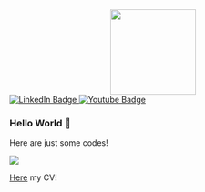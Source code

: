 <div id="header" align="center">
  <img src="https://media.giphy.com/media/SHjOSDkKZ18qOHA5B5/giphy.gif" width="150"/>
</div>

<div id="badges">
  <a href="https://Michele231.github.io/vitae/cv.pdf">
    <img src="https://img.shields.io/badge/CV-blue?style=for-the-badge&logo=linkedin&logoColor=white" alt="LinkedIn Badge"/>
  </a>
  <a href="https://www.unibo.it/sitoweb/michele.martinazzo2">
    <img src="https://img.shields.io/badge/UNIBO-white?style=for-the-badge&logoColor=red" alt="Youtube Badge"/>
  </a>

</div>

### Hello World 👋

Here are just some codes!

![](https://komarev.com/ghpvc/?username=Michele231&color=blueviolet&style=for-the-badge)

[Here](https://Michele231.github.io/vitae/cv.pdf) my CV!
